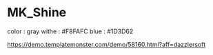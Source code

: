 # MK_Shine

color : 
    gray withe : #F8FAFC
    blue : #1D3D62

https://demo.templatemonster.com/demo/58160.html?aff=dazzlersoft